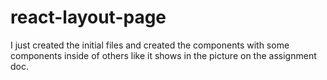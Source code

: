 # react-layout-page

I just created the initial files and created the components with some components inside of others
like it shows in the picture on the assignment doc.